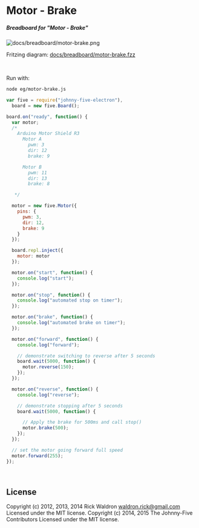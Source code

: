 <!--remove-start-->

# Motor - Brake

<!--remove-end-->






##### Breadboard for "Motor - Brake"



![docs/breadboard/motor-brake.png](breadboard/motor-brake.png)<br>

Fritzing diagram: [docs/breadboard/motor-brake.fzz](breadboard/motor-brake.fzz)

&nbsp;




Run with:
```bash
node eg/motor-brake.js
```


```javascript
var five = require("johnny-five-electron"),
  board = new five.Board();

board.on("ready", function() {
  var motor;
  /*
    Arduino Motor Shield R3
      Motor A
        pwm: 3
        dir: 12
        brake: 9

      Motor B
        pwm: 11
        dir: 13
        brake: 8

   */

  motor = new five.Motor({
    pins: {
      pwm: 3,
      dir: 12,
      brake: 9
    }
  });

  board.repl.inject({
    motor: motor
  });

  motor.on("start", function() {
    console.log("start");
  });

  motor.on("stop", function() {
    console.log("automated stop on timer");
  });

  motor.on("brake", function() {
    console.log("automated brake on timer");
  });

  motor.on("forward", function() {
    console.log("forward");

    // demonstrate switching to reverse after 5 seconds
    board.wait(5000, function() {
      motor.reverse(150);
    });
  });

  motor.on("reverse", function() {
    console.log("reverse");

    // demonstrate stopping after 5 seconds
    board.wait(5000, function() {

      // Apply the brake for 500ms and call stop()
      motor.brake(500);
    });
  });

  // set the motor going forward full speed
  motor.forward(255);
});

```








&nbsp;

<!--remove-start-->

## License
Copyright (c) 2012, 2013, 2014 Rick Waldron <waldron.rick@gmail.com>
Licensed under the MIT license.
Copyright (c) 2014, 2015 The Johnny-Five Contributors
Licensed under the MIT license.

<!--remove-end-->
